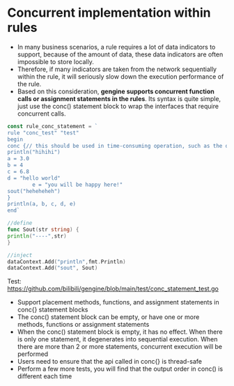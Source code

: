 # Concurrent implementation within rules
- In many business scenarios, a rule requires a lot of data indicators to support, because of the amount of data, these data indicators are often impossible to store locally.
- Therefore, if many indicators are taken from the network sequentially within the rule, it will seriously slow down the execution performance of the rule.
- Based on this consideration, **gengine supports concurrent function calls or assignment statements in the rules**. Its syntax is quite simple, just use the conc() statement block to wrap the interfaces that require concurrent calls.

```go
const rule_conc_statement = `
rule "conc_test" "test"
begin
conc {// this should be used in time-consuming operation, such as the operation contains network connection (get data from remote based on network)
println("hihihi")
a = 3.0
b = 4
c = 6.8
d = "hello world"
        e = "you will be happy here!"
sout("heheheheh")
}
println(a, b, c, d, e)
end`

//define
func Sout(str string) {
println("----",str)
}

//inject
dataContext.Add("println",fmt.Println)
dataContext.Add("sout", Sout)
```

Test: https://github.com/bilibili/gengine/blob/main/test/conc_statement_test.go
- Support placement methods, functions, and assignment statements in conc{} statement blocks
- The conc() statement block can be empty, or have one or more methods, functions or assignment statements
- When the conc() statement block is empty, it has no effect. When there is only one statement, it degenerates into sequential execution. When there are more than 2 or more statements, concurrent execution will be performed
- Users need to ensure that the api called in conc{} is thread-safe
- Perform a few more tests, you will find that the output order in conc() is different each time